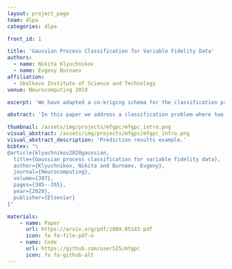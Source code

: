 ```yaml
---
layout: project_page
team: dlpa
categories: dlpa

front_id: 1

title: 'Gaussian Process Classification for Variable Fidelity Data'
authors:
  - name: Nikita Klyuchnikov
  - name: Evgeny Burnaev
affiliation:
  - Skolkovo Institute of Science and Technology
venue: Neurocomputing 2019

excerpt: 'We have adapted a co-kriging schema for the classification problem where two sources of labels with different levels of fidelity are available.'

abstract: 'In this paper we address a classification problem where two sources of labels with different levels of fidelity are available. Our approach is to combine data from both sources by applying a co-kriging schema on latent functions, which allows the model to account item-dependent labeling discrepancy. We provide an extension of Laplace inference for Gaussian process classification, that takes into account multi-fidelity data. We evaluate the proposed method on real and synthetic datasets and show that it is more resistant to different levels of discrepancy between sources than other approaches for data fusion. Our method can provide accuracy/cost trade-off for a number of practical tasks such as crowd-sourced data annotation and feasibility regions construction in engineering design.'

thumbnail: /assets/img/projects/mfgpc/mfgpc_intro.png
visual_abstract: /assets/img/projects/mfgpc/mfgpc_intro.png
visual_abstract_description: 'Prediction results example.'
bibtex: "\
@article{klyuchnikov2020gaussian,
  title={Gaussian process classification for variable fidelity data},
  author={Klyuchnikov, Nikita and Burnaev, Evgeny},
  journal={Neurocomputing},
  volume={397},
  pages={345--355},
  year={2020},
  publisher={Elsevier}
}"

materials:
    - name: Paper
      url: https://arxiv.org/pdf/1809.05143.pdf
      icon: fa fa-file-pdf-o
    - name: Code
      url: https://github.com/user525/mfgpc
      icon: fa fa-github-alt
---
```

